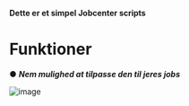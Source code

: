 **Dette er et simpel Jobcenter scripts**

# Funktioner
● ***Nem mulighed at tilpasse den til jeres jobs***

![image](https://github.com/Fynboen25/at_jobcenter/assets/137529862/6ad729d9-4e3b-49b5-8ff4-3bdf5965e174)

